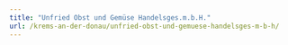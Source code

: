 ```yaml
---
title: "Unfried Obst und Gemüse Handelsges.m.b.H."
url: /krems-an-der-donau/unfried-obst-und-gemuese-handelsges-m-b-h/
---
```

